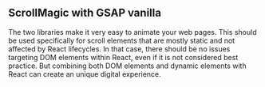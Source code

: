 ## ScrollMagic with GSAP vanilla

The two libraries make it very easy to animate your web pages. This should be used specifically for scroll elements that are mostly static and not affected by React lifecycles.
In that case, there should be no issues targeting DOM elements within React, even if it is not considered best practice. But combining both DOM elements and dynamic elements
with React can create an unique digital experience.
